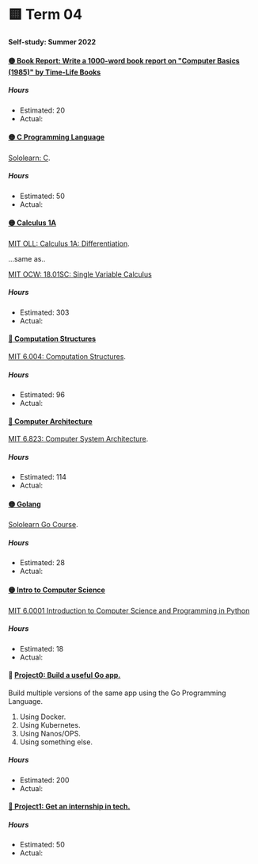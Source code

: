 # 🟨 Term 04
**Self-study: Summer 2022**

#### [🟡 Book Report: Write a 1000-word book report on "Computer Basics (1985)" by Time-Life Books](./book-report)

##### Hours 
* Estimated: 20
* Actual:   


#### [🟡 C Programming Language](./c-language)

[Sololearn: C](https://www.sololearn.com/learning/1089).

##### Hours 
* Estimated: 50
* Actual:   

#### [🟡 Calculus 1A](./calculus-1A)

[MIT OLL: Calculus 1A: Differentiation](https://openlearninglibrary.mit.edu/courses/course-v1:MITx+18.01.1x+2T2019/about). 

...same as..

[MIT OCW: 18.01SC: Single Variable Calculus](https://ocw.mit.edu/courses/18-01sc-single-variable-calculus-fall-2010/)

##### Hours 
* Estimated: 303
* Actual:   


#### [🔴 Computation Structures](./computation-structures)

[MIT 6.004: Computation Structures](https://ocw.mit.edu/courses/6-004-computation-structures-spring-2017/pages/syllabus/).

##### Hours 
* Estimated: 96
* Actual:   


#### [🔴 Computer Architecture](./computer-architecture)
 
[MIT 6.823: Computer System Architecture](https://ocw.mit.edu/courses/6-823-computer-system-architecture-fall-2005/pages/syllabus/).

##### Hours 
* Estimated: 114
* Actual:   



#### [🟡 Golang](./golang)
[Sololearn Go Course](https://www.sololearn.com/learning/1164).

##### Hours 
* Estimated: 28
* Actual:    


#### [🟡 Intro to Computer Science](./intro-cs)
[MIT 6.0001 Introduction to Computer Science and Programming in Python](https://ocw.mit.edu/courses/6-0001-introduction-to-computer-science-and-programming-in-python-fall-2016/)

##### Hours 
* Estimated: 18
* Actual:   



#### 🔴 [Project0: Build a useful Go app.](./project0)

Build multiple versions of the same app using the Go Programming Language. 
1. Using Docker.
2. Using Kubernetes.
3. Using Nanos/OPS.
4. Using something else. 

##### Hours 
* Estimated: 200
* Actual:   

#### [🔴 Project1: Get an internship in tech.](./project1)

##### Hours 
* Estimated: 50
* Actual:   
